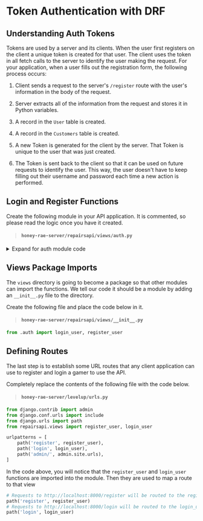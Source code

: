 # Token Authentication with DRF

## Understanding Auth Tokens

Tokens are used by a server and its clients. When the user first registers on the client a unique token is created for that user. The client uses the token in all fetch calls to the server to identify the user making the request.  For your application, when a user fills out the registration form, the following process occurs:

1. Client sends a request to the server's `/register` route with the user's information in the body of the request.

1. Server extracts all of the information from the request and stores it in Python variables.

1. A record in the `User` table is created.

1. A record in the `Customers` table is created.

1. A new Token is generated for the client by the server. That Token is unique to the user that was just created.

1. The Token is sent back to the client so that it can be used on future requests to identify the user. This way, the user doesn't have to keep filling out their username and password each time a new action is performed.

## Login and Register Functions

Create the following module in your API application. It is commented, so please read the logic once you have it created.

> #### `honey-rae-server/repairsapi/views/auth.py`

<details>
    <summary>Expand for auth module code</summary>


```py
from django.contrib.auth import authenticate
from django.contrib.auth.models import User
from django.db import IntegrityError
from rest_framework.authtoken.models import Token
from rest_framework import status
from rest_framework.decorators import api_view, permission_classes
from rest_framework.permissions import AllowAny
from rest_framework.response import Response
from repairsapi.models import Customer, Employee


@api_view(['POST'])
@permission_classes([AllowAny])
def login_user(request):
    '''Handles the authentication of a gamer

    Method arguments:
      request -- The full HTTP request object
    '''
    email = request.data['email']
    password = request.data['password']

    # Use the built-in authenticate method to verify
    # authenticate returns the user object or None if no user is found
    authenticated_user = authenticate(username=email, password=password)

    # If authentication was successful, respond with their token
    if authenticated_user is not None:
        token = Token.objects.get(user=authenticated_user)

        data = {
            'valid': True,
            'token': token.key,
            'staff': authenticated_user.is_staff
        }
        return Response(data)
    else:
        # Bad login details were provided. So we can't log the user in.
        data = { 'valid': False }
        return Response(data)

@api_view(['POST'])
@permission_classes([AllowAny])
def register_user(request):
    '''Handles the creation of a new gamer for authentication

    Method arguments:
      request -- The full HTTP request object
    '''
    account_type = request.data.get('account_type', None)
    email = request.data.get('email', None)
    first_name = request.data.get('first_name', None)
    last_name = request.data.get('last_name', None)
    account_type = request.data.get('account_type', None)
    password = request.data.get('password', None)

    if account_type is not None \
        and email is not None\
        and first_name is not None \
        and last_name is not None \
        and password is not None:

        if account_type == 'customer':
            address = request.data.get('address', None)
            if address is None:
                return Response(
                    {'message': 'You must provide an address for a customer'},
                    status=status.HTTP_400_BAD_REQUEST
                )
        elif account_type == 'employee':
            specialty = request.data.get('specialty', None)
            if specialty is None:
                return Response(
                    {'message': 'You must provide a specialty for an employee'},
                    status=status.HTTP_400_BAD_REQUEST
                )
        else:
            return Response(
                {'message': 'Invalid account type. Valid values are \'customer\' or \'employee\''},
                status=status.HTTP_400_BAD_REQUEST
            )

        try:
            # Create a new user by invoking the `create_user` helper method
            # on Django's built-in User model
            new_user = User.objects.create_user(
                username=request.data['email'],
                email=request.data['email'],
                password=request.data['password'],
                first_name=request.data['first_name'],
                last_name=request.data['last_name']
            )
        except IntegrityError:
            return Response(
                {'message': 'An account with that email address already exists'},
                status=status.HTTP_400_BAD_REQUEST
            )

        # Now save the extra info in the levelupapi_gamer table

        account = None

        if account_type == 'customer':
            account = Customer.objects.create(
                address=request.data['address'],
                user=new_user
            )
        elif account_type == 'employee':
            new_user.is_staff = True
            new_user.save()

            account = Employee.objects.create(
                specialty=request.data['specialty'],
                user=new_user
            )


        # Use the REST Framework's token generator on the new user account
        token = Token.objects.create(user=account.user)
        # Return the token to the client
        data = { 'token': token.key, 'staff': new_user.is_staff }
        return Response(data)

    return Response({'message': 'You must provide email, password, first_name, last_name and account_type'}, status=status.HTTP_400_BAD_REQUEST)
```
</details>

## Views Package Imports

The `views` directory is going to become a package so that other modules can import the functions. We tell our code it should be a module by adding an `__init__.py` file to the directory.

Create the following file and place the code below in it.

> #### `honey-rae-server/repairsapi/views/__init__.py`

```py
from .auth import login_user, register_user
```

## Defining Routes

The last step is to establish some URL routes that any client application can use to register and login a gamer to use the API.

Completely replace the contents of the following file with the code below.

> #### `honey-rae-server/levelup/urls.py`

```py
from django.contrib import admin
from django.conf.urls import include
from django.urls import path
from repairsapi.views import register_user, login_user

urlpatterns = [
    path('register', register_user),
    path('login', login_user),
    path('admin/', admin.site.urls),
]
```

In the code above, you will notice that the `register_user` and `login_user` functions are imported into the module. Then they are used to map a route to that view

```py
# Requests to http://localhost:8000/register will be routed to the register_user function
path('register', register_user)
# Requests to http://localhost:8000/login will be routed to the login_user function
path('login', login_user)
```
